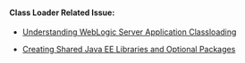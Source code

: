 #### Class Loader Related Issue:

+ [Understanding WebLogic Server Application Classloading](https://docs.oracle.com/middleware/1212/wls/WLPRG/classloading.htm#WLPRG282)

+ [Creating Shared Java EE Libraries and Optional Packages](https://docs.oracle.com/middleware/1212/wls/WLPRG/libraries.htm#WLPRG325)

